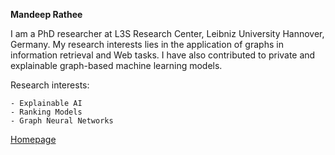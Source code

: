 **Mandeep Rathee**

I am a PhD researcher at L3S Research Center, Leibniz University Hannover, Germany. My research interests lies in the application of graphs in information retrieval and Web tasks. I have also contributed to private and explainable graph-based machine learning models. 

Research interests:

	- Explainable AI
	- Ranking Models 
	- Graph Neural Networks

[Homepage](https://mandeep-rathee.github.io/) 
